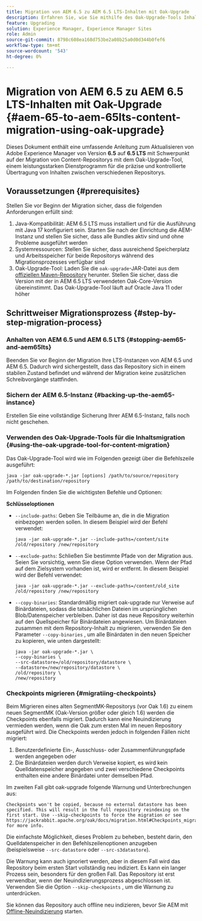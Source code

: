```yaml
---
title: Migration von AEM 6.5 zu AEM 6.5 LTS-Inhalten mit Oak-Upgrade
description: Erfahren Sie, wie Sie mithilfe des Oak-Upgrade-Tools Inhalte von AEM 6.5 auf AEM 6.5 LTS migrieren.
feature: Upgrading
solution: Experience Manager, Experience Manager Sites
role: Admin
source-git-commit: 8798c608ea168d753be2a08b25a0d0d344b0fef6
workflow-type: tm+mt
source-wordcount: '543'
ht-degree: 0%

---
```



# Migration von AEM 6.5 zu AEM 6.5 LTS-Inhalten mit Oak-Upgrade {#aem-65-to-aem-65lts-content-migration-using-oak-upgrade}

Dieses Dokument enthält eine umfassende Anleitung zum Aktualisieren von Adobe Experience Manager von Version **6.5** auf **6.5 LTS** mit Schwerpunkt auf der Migration von Content-Repositorys mit dem Oak-Upgrade-Tool, einem leistungsstarken Dienstprogramm für die präzise und kontrollierte Übertragung von Inhalten zwischen verschiedenen Repositorys.

## Voraussetzungen {#prerequisites}

Stellen Sie vor Beginn der Migration sicher, dass die folgenden Anforderungen erfüllt sind:

1. Java-Kompatibilität: AEM 6.5 LTS muss installiert und für die Ausführung mit Java 17 konfiguriert sein. Starten Sie nach der Einrichtung die AEM-Instanz und stellen Sie sicher, dass alle Bundles aktiv sind und ohne Probleme ausgeführt werden
1. Systemressourcen: Stellen Sie sicher, dass ausreichend Speicherplatz und Arbeitsspeicher für beide Repositorys während des Migrationsprozesses verfügbar sind
1. Oak-Upgrade-Tool: Laden Sie die `oak-upgrade`-JAR-Datei aus dem [offiziellen Maven-Repository](https://mvnrepository.com/artifact/org.apache.jackrabbit/oak-upgrade) herunter. Stellen Sie sicher, dass die Version mit der in AEM 6.5 LTS verwendeten Oak-Core-Version übereinstimmt. Das Oak-Upgrade-Tool läuft auf Oracle Java 11 oder höher

## Schrittweiser Migrationsprozess {#step-by-step-migration-process}

### Anhalten von AEM 6.5 und AEM 6.5 LTS {#stopping-aem65-and-aem65lts}

Beenden Sie vor Beginn der Migration Ihre LTS-Instanzen von AEM 6.5 und AEM 6.5. Dadurch wird sichergestellt, dass das Repository sich in einem stabilen Zustand befindet und während der Migration keine zusätzlichen Schreibvorgänge stattfinden.

### Sichern der AEM 6.5-Instanz {#backing-up-the-aem65-instance}

Erstellen Sie eine vollständige Sicherung Ihrer AEM 6.5-Instanz, falls noch nicht geschehen.

### Verwenden des Oak-Upgrade-Tools für die Inhaltsmigration {#using-the-oak-upgrade-tool-for-content-migration}

Das Oak-Upgrade-Tool wird wie im Folgenden gezeigt über die Befehlszeile ausgeführt:

```
java -jar oak-upgrade-*.jar [options] /path/to/source/repository /path/to/destination/repository 
```

Im Folgenden finden Sie die wichtigsten Befehle und Optionen:

**Schlüsseloptionen**

* `--include-paths`: Geben Sie Teilbäume an, die in die Migration einbezogen werden sollen. In diesem Beispiel wird der Befehl verwendet:

  ```
  java -jar oak-upgrade-*.jar --include-paths=/content/site /old/repository /new/repository
  ```

* `--exclude-paths`: Schließen Sie bestimmte Pfade von der Migration aus. Seien Sie vorsichtig, wenn Sie diese Option verwenden. Wenn der Pfad auf dem Zielsystem vorhanden ist, wird er entfernt. In diesem Beispiel wird der Befehl verwendet:

  ```
  java -jar oak-upgrade-*.jar --exclude-paths=/content/old_site /old/repository /new/repository 
  ```

* `--copy-binaries`: Standardmäßig migriert oak-upgrade nur Verweise auf Binärdateien, sodass die tatsächlichen Dateien im ursprünglichen Blob/Datenspeicher verbleiben. Daher ist das neue Repository weiterhin auf den Quellspeicher für Binärdateien angewiesen. Um Binärdateien zusammen mit dem Repository-Inhalt zu migrieren, verwenden Sie den Parameter `--copy-binaries` , um alle Binärdaten in den neuen Speicher zu kopieren, wie unten dargestellt:

  ```
  java -jar oak-upgrade-*.jar \
  --copy-binaries \
  --src-datastore=/old/repository/datastore \
  --datastore=/new/repository/datastore \
  /old/repository \
  /new/repository 
  ```

### Checkpoints migrieren {#migratiing-checkpoints}

Beim Migrieren eines alten SegmentMK-Repositorys (vor Oak 1.6) zu einem neuen SegmentMK (Oak-Version größer oder gleich 1.6) werden die Checkpoints ebenfalls migriert. Dadurch kann eine Neuindizierung vermieden werden, wenn die Oak zum ersten Mal im neuen Repository ausgeführt wird. Die Checkpoints werden jedoch in folgenden Fällen nicht migriert:

1. Benutzerdefinierte Ein-, Ausschluss- oder Zusammenführungspfade werden angegeben oder
1. Die Binärdateien werden durch Verweise kopiert, es wird kein Quelldatenspeicher angegeben und zwei verschiedene Checkpoints enthalten eine andere Binärdatei unter demselben Pfad.

Im zweiten Fall gibt oak-upgrade folgende Warnung und Unterbrechungen aus:

```
Checkpoints won't be copied, because no external datastore has been specified. This will result in the full repository reindexing on the first start. Use --skip-checkpoints to force the migration or see https://jackrabbit.apache.org/oak/docs/migration.html#Checkpoints_migration for more info. 
```

Die einfachste Möglichkeit, dieses Problem zu beheben, besteht darin, den Quelldatenspeicher in den Befehlszeilenoptionen anzugeben (beispielsweise `--src-datastore` oder `--src-s3datastore`).

Die Warnung kann auch ignoriert werden, aber in diesem Fall wird das Repository beim ersten Start vollständig neu indiziert. Es kann ein langer Prozess sein, besonders für den großen Fall. Das Repository ist erst verwendbar, wenn der Neuindizierungsprozess abgeschlossen ist. Verwenden Sie die Option `--skip-checkpoints` , um die Warnung zu unterdrücken.

Sie können das Repository auch offline neu indizieren, bevor Sie AEM mit [Offline-Neuindizierung](/help/sites-deploying/upgrade-offline-reindexing.md) starten.